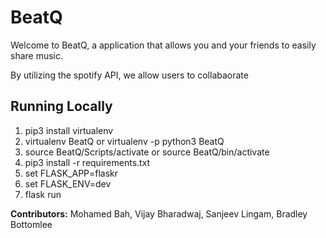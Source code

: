 # BeatQ
Welcome to BeatQ, a application that allows you and your friends to easily share music.

By utilizing the spotify API, we allow users to collabaorate 

## Running Locally 
1. pip3 install virtualenv
2. virtualenv BeatQ or virtualenv -p python3 BeatQ
3. source BeatQ/Scripts/activate  or source BeatQ/bin/activate
4. pip3 install -r requirements.txt
5. set FLASK_APP=flaskr
6. set FLASK_ENV=dev
7. flask run

**Contributors:** Mohamed Bah, Vijay Bharadwaj, Sanjeev Lingam, Bradley Bottomlee
